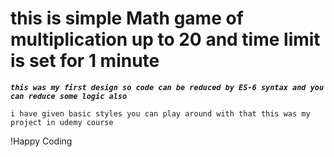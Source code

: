 # this is simple Math game of multiplication up to 20 and time limit is set for 1 minute

**_`this was my first design so code can be reduced by ES-6 syntax and you can reduce some logic also`_**

`i have given basic styles you can play around with that this was my project in udemy course`

!Happy Coding

